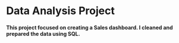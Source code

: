 # Data Analysis Project
#### This project focused on creating a Sales dashboard. I cleaned and prepared the data using SQL.
